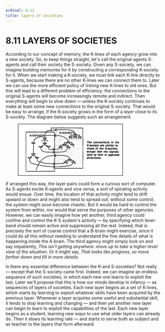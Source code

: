 ```yaml
---
ordinal: 8.11
title: layers of societies
---
```


# 8.11 LAYERS OF SOCIETIES 

<p>According to our concept of memory, the K-lines of each agency grow into a new society. So, to keep things straight, let's call the original agents S-agents and call their society the S-society. Given any S-society, we can imagine building memories for it by constructing a corresponding K-society for it. When we start making a K-society, we must link each K-line directly to S-agents, because there are no other K-lines we can connect them to. Later we can use the more efficient policy of linking new K-lines to old ones. But this will lead to a different problem of efficiency: the connections to the original S-agents will become increasingly remote and indirect. Then everything will begin to slow down &mdash; unless the K-society continues to make at least some new connections to the original S-society. That would be easy to arrange, if the K-society grows in the form of a <em>layer</em> close to its S-society. The diagram below suggests such an arrangement.</p>
<figure><img src="../images/ch8/8-10.png"/></figure>
<p>If arranged this way, the layer pairs could form a curious sort of computer. As S-agents excite K-agents and vice versa, a sort of spiraling activity would ensue. Over time, the location of that activity might tend to drift upward or down and might also tend to spread out; without some control, the system might soon become chaotic. But it would be hard to control the system from within, nor would that serve the purposes of other agencies. However, we can easily imagine how yet another, third agency could confine and control the K-S system's activity &mdash; by specifying which level-band should remain active and suppressing all the rest. Indeed, that is precisely the sort of coarse control that a B-brain might exercise, since it could do all this without needing to understand the fine details of what is happening inside the A-brain. The third agency might simply look on and say impatiently, <em>This isn't getting anywhere: move up to take a higher-level view of the situation.</em> Or it might say, <em>That looks like progress, so move farther down and fill in more details.</em></p>
<p>Is there any essential difference between the K-and S-societies? Not really &mdash; except that the S-society came first. Indeed, we can imagine an endless sequence of such societies, in which each new one learns to exploit the last. Later we'll propose that this is how our minds develop in infancy &mdash; as sequences of layers of societies. Each new layer begins as a set of K-lines, which starts by learning to exploit whatever skills have been acquired by the previous layer. Whenever a layer acquires some useful and substantial skill, it tends to stop learning and changing &mdash; and then yet another new layer can begin to learn to exploit the capabilities of the last. Each new layer begins as a student, learning new ways to use what older layers can already do. Then it slows its learning rate &mdash; and starts to serve both as subject and as teacher to the layers that form afterward.</p>